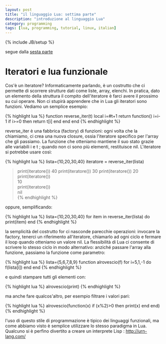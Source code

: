 ```yaml
---
layout: post
title: "il linguaggio Lua: settima parte"
description: "introduzione al linguaggio Lua"
category: programming
tags: [lua, programming, tutorial, linux, italian]
---
```

{% include JB/setup %}

segue dalla [sesta parte](http://ilmanzo.github.io/programming/2017/12/22/il-linguaggio-lua-sesta-parte)

# Iteratori e lua funzionale

Cos'è un iteratore? Informaticamente parlando, è un costrutto che ci permette di scorrere strutture dati come liste, array, elenchi. In pratica, dato un elemento della struttura il compito dell'iteratore è farci avere il prossimo su cui operare. Non ci stupirà apprendere che in Lua gli iteratori sono funzioni. Vediamo un semplice esempio:

{% highlight lua %}
function reverse_iter(t)
  local i=#t+1
  return function()
    i=i-1
    if i>=0 then return t[i] end
  end
end
{% endhighlight %}

reverse_iter è una fabbrica (factory) di funzioni: ogni volta che la chiamiamo, ci crea una nuova closure, ossia l'iteratore specifico per l'array che gli passiamo. La funzione che otteniamo mantiene il suo stato grazie alle variabili i e t ; quando non ci sono più elementi, restituisce nil.
L'iteratore si potrebbe usare così:

{% highlight lua %}
lista={10,20,30,40}
iteratore = reverse_iter(lista)
> print(iteratore())
40
> print(iteratore())
30
> print(iteratore())
20
> print(iteratore())                                                                                                                                                                                                 
10                                                                                                                                                                                                                   
> print(iteratore())                                                                                                                                                                                                 
nil                            
{% endhighlight %}


oppure, semplificando:

{% highlight lua %}
lista={10,20,30,40}
for item in reverse_iter(lista) do
  print(item)
end
{% endhighlight %}


la semplicità del costrutto for ci nasconde parecchie operazioni: invocare la factory, tenerci un riferimento all'iteratore, chiamarlo ad ogni ciclo e fermare il loop quando otteniamo un valore nil.
La flessibilità di Lua ci consente di scrivere lo stesso ciclo in modo alternativo: anziché passare l'array alla funzione, passiamo la funzione come parametro:

{% highlight lua %}
lista={5,6,7,8,9}
function alrovescio(f)
  for i=5,1,-1 do f(lista[i]) end
end
{% endhighlight %}

e quindi stampare tutti gli elementi con:

{% highlight lua %}
alrovescio(print)
{% endhighlight %}

ma anche fare qualcos'altro, per esempio filtrare i valori pari:

{% highlight lua %}
alrovescio(function(x)
  if (x%2)>0 then print(x) end
end)  
{% endhighlight %}

l'uso di questo stile di programmazione è tipico dei linguaggi funzionali, ma come abbiamo visto è semplice utilizzare lo stesso paradigma in Lua. Qualcuno si è perfino divertito a creare un interprete Lisp : http://urn-lang.com/



